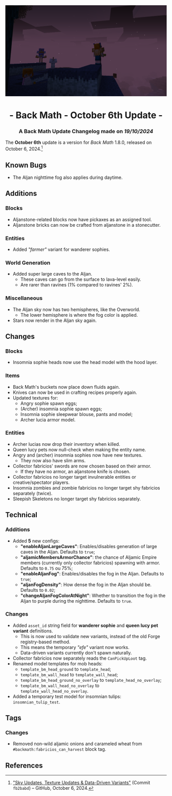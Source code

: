 <div style="text-align: center;"> <img src=ChangelogPhoto.png width="1500"> </div>

# <div style="text-align: center;">- Back Math - October 6th Update -</div>
### <div style="text-align: center;">A Back Math Update Changelog made on *19/10/2024*</div>

The **October 6th** update is a version for *Back Math* 1.8.0, released on October 6, 2024.[^1]

## Known Bugs
- The Aljan nighttime fog also applies during daytime.

## Additions
### Blocks
- Aljanstone-related blocks now have pickaxes as an assigned tool.
- Aljanstone bricks can now be crafted from aljanstone in a stonecutter.

### Entities
- Added *"farmer"* variant for wanderer sophies.

### World Generation
- Added super large caves to the Aljan.
  - These caves can go from the surface to lava-level easily.
  - Are rarer than ravines (1% compared to ravines' 2%).

### Miscellaneous
- The Aljan sky now has two hemispheres, like the Overworld.
  - The lower hemisphere is where the fog color is applied.
- Stars now render in the Aljan sky again.

## Changes
### Blocks
- Insomnia sophie heads now use the head model with the hood layer.

### Items
- Back Math's buckets now place down fluids again.
- Knives can now be used in crafting recipes properly again.
- Updated textures for:
  - Angry sophie spawn eggs;
  - (Archer) insomnia sophie spawn eggs;
  - Insomnia sophie sleepwear blouse, pants and model;
  - Archer lucia armor model.

### Entities
- Archer lucias now drop their inventory when killed.
- Queen lucy pets now null-check when making the entity name.
- Angry and (archer) insomnia sophies now have new textures.
  - They now also have slim arms.
- Collector fabricios' swords are now chosen based on their armor.
  - If they have no armor, an aljanstone knife is chosen.
- Collector fabricios no longer target invulnerable entities or creative/spectator players.
- Insomnia zombies and zombie fabricios no longer target shy fabricios separately (twice).
- Sleepish Skeletons no longer target shy fabricios separately.

## Technical
### Additions
- Added **5** new configs:
  - **"enableAljanLargeCaves"**: Enables/disables generation of large caves in the Aljan. Defaults to `true`;
  - **"aljamicMembersArmorChance"**: the chance of Aljamic Empire members (currently only collector fabricios) spawning with armor. Defaults to `0.75` ou 75%;
  - **"enableAljanFog"**: Enables/disables the fog in the Aljan. Defaults to `true`;
  - **"aljanFogDensity"**: How dense the fog in the Aljan should be. Defaults to `0.02`;
  - **"changeAljanFogColorAtNight"**: Whether to transition the fog in the Aljan to purple during the nighttime. Defaults to `true`.

### Changes
- Added `asset_id` string field for **wanderer sophie** and **queen lucy pet variant** definitions.
  - This is now used to validate new variants, instead of the old Forge registry-based method.
  - This means the temporary *"efe"* variant now works.
  - Data-driven variants currently don't spawn naturally.
- Collector fabricios now separately reads the `CanPickUpLoot` tag.
- Renamed model templates for mob heads:
  - `template_bm_head_ground` to `template_head`;
  - `template_bm_wall_head` to `template_wall_head`;
  - `template_bm_head_ground_no_overlay` to `template_head_no_overlay`;
  - `template_bm_wall_head_no_overlay` to `template_wall_head_no_overlay`.
- Added a temporary test model for insomnian tulips: `insomnian_tulip_test`.

## Tags
### Changes
- Removed non-wild aljamic onions and carameled wheat from `#backmath:fabricios_can_harvest` block tag.

## References
[^1]: ["Sky Updates, Texture Updates & Data-Driven Variants"](https://github.com/Fabricio20106/Back-Math/commit/fb2babd68f6a34ff606e991305357e918fed9a2b) (Commit `fb2babd`) – GitHub, October 6, 2024.